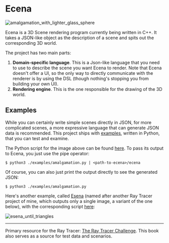 # Ecena

![amalgamation_with_lighter_glass_sphere](https://user-images.githubusercontent.com/4519785/215346551-55bb8f2e-53ef-49b6-aa4f-ccb47e15c97c.png)


Ecena is a 3D Scene rendering program currently being written in C++. It takes a JSON-like object as the description of a scene and spits out the corresponding 3D world. 

The project has two main parts:
1. __Domain-specific language__. This is a Json-like language that you need to use to describe the scene you want Ecena to render. Note that Ecena doesn't offer a UI, so the only way to directly communicate with the renderer is by using the DSL (though nothing's stopping you from building your own UI).
2. __Rendering engine__. This is the one responsible for the drawing of the 3D world.

## Examples

While you can certainly write simple scenes directly in JSON, for more complicated scenes, a more expressive language that can generate JSON data is recommended. This project ships with [examples](https://github.com/melvic-ybanez/ecena/tree/main/examples), written in Python, that you can test and examine. 

The Python script for the image above can be found [here](https://github.com/melvic-ybanez/ecena/blob/main/examples/amalgamation.py). To pass its output to Ecena, you just use the pipe operator:

```
$ python3 ./examples/amalgamation.py | <path-to-ecena>/ecena
```

Of course, you can also just print the output directly to see the generated JSON:

```
$ python3 ./examples/amalgamation.py
```

Here's another example, called [Esena](https://github.com/melvic-ybanez/ecena/blob/main/examples/amalgamation.py) (named after another Ray Tracer project of mine, which outputs only a single image, a variant of the one below), with the corresponding script [here](https://github.com/melvic-ybanez/ecena/blob/main/examples/esena.py):

![esena_until_triangles](https://user-images.githubusercontent.com/4519785/216436883-2efa74e3-290d-41c5-966d-e7d54c516000.png)

---

Primary resource for the Ray Tracer: [The Ray Tracer Challenge](http://raytracerchallenge.com/). This book
also serves as a source for test data and scenarios.
